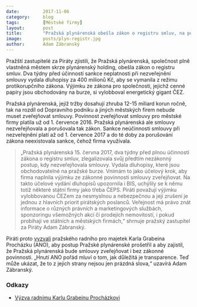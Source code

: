 ```yaml
---
date:         2017-11-06
category:     blog
tags:         [Městské firmy]
layout:       post
title:        "Pražská plynárenská obešla zákon o registru smluv, na poslední chvíli vydala dluhopisy"
image:        posts/plyn-registr.jpg
author:       Adam Zábranský
---
```


Pražští zastupitelé za Piráty zjistili, že Pražská plynárenská, společnost plně vlastněná městem skrze plynárenský holding, obešla zákon o registru smluv. Dva týdny před účinností sankce neplatnosti při nezveřejnění smlouvy vydala dluhopisy za 400 milionů Kč, aby se vymanila z režimu protikorupčního zákona. Výjimku ze zákona pro společnosti, jejichž cenné papíry jsou obchodovány na burze, si vylobboval energetický gigant ČEZ.

Pražská plynárenská, jejíž tržby dosahují zhruba 12-15 miliard korun ročně, tak na rozdíl od Dopravního podniku a jiných městských firem nebude muset zveřejňovat smlouvy. Povinnost zveřejňovat smlouvy pro městské firmy platila už od 1. července 2016. Pražská plynárenská ale smlouvy nezveřejňovala a porušovala tak zákon. Sankce neúčinnosti smlouvy při nezveřejnění platí až od 1. července 2017 a do té doby za porušování zákona neexistovala sankce, čehož firma využívala.

> „Pražská plynárenská 15. června 2017, dva týdny před plnou účinností zákona o registru smluv, zlegalizovala svůj předtím nezákonný postup, kdy nezveřejňovala smlouvy. Vydala dluhopisy, které jsou obchodovatelné na pražské burze. Vnímám to jako účelový krok, aby firma naplnila výjimku ze zákonné povinnosti smlouvy zveřejňovat. Na takto účelové vydání dluhopisů upozornila i BIS, uchýlily se k němu totiž některé státní firmy jako třeba ČEPS. Piráti považují výjimku vylobbovanou ČEZem za nesmyslnou a nebezpečnou a její zrušení je jednou z hlavních priorit pirátských poslanců. Veřejnost má právo znát informace o různých právních a marketingových službách, sponzoringu všemožných akcí či prodejích nemovitostí, i pokud probíhají ve státních a městských firmách,“ shrnuje pražský zastupitel za Piráty Adam Zábranský.

Piráti proto [vyzvali](https://github.com/pirati-byro/spisy-zk-pha-2017/blob/master/8387-dluhopisy-prazska-plynarenska/01-apel/main.pdf) pražského radního pro majetek Karla Grabeina Procházku (ANO), aby postup Pražské plynárenské prošetřil a aby zajistil, že Pražská plynárenská bude smlouvy zveřejňovat i bez zákonné povinnosti. „Hnutí ANO pořád mluví o tom, jak důležitá je transparence. Teď může ukázat, že to z jejich strany nejsou jen prázdná slova,“ uzavírá Adam Zábranský.

### Odkazy 

* [Výzva radnímu Karlu Grabeinu Procházkovi](https://github.com/pirati-byro/spisy-zk-pha-2017/blob/master/8387-dluhopisy-prazska-plynarenska/01-apel/main.pdf)
